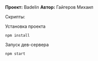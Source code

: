 **Проект:** Badelin
**Автор:** Гайгеров Михаил

Скрипты:

Установка проекта
```
npm install
```

Запуск дев-сервера
```
npm start
```
